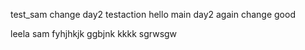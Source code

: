 test_sam
change
day2
testaction
hello 
 main
day2
again change
good 


leela
sam
fyhjhkjk
ggbjnk
kkkk
sgrwsgw
